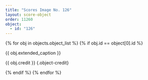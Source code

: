 ```yaml
---
title: "Scores Image No. 126"
layout: score-object
order: 11260
object:
  - id: "126"
---
```


{% for obj in objects.object_list %}
{% if obj.id == object[0].id %}

{{ obj.extended_caption }}

{{ obj.credit }} {.object-credit}

{% endif %}
{% endfor %}
